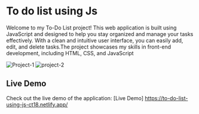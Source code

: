 # To do list using Js
 Welcome to my To-Do List project! This web application is built using JavaScript and designed to help you stay organized and manage your tasks effectively. With a clean and intuitive user interface, you can easily add, edit, and delete tasks.The project showcases my skills in front-end development, including HTML, CSS, and JavaScript

 ![Project-1](https://github.com/ChetanThorat18/To-do-list-using-Js/assets/139691562/495c3819-f532-487f-829d-15900408cd05)
![project-2](https://github.com/ChetanThorat18/To-do-list-using-Js/assets/139691562/f92ff956-2239-4ee9-8775-c7b7aea50475)


## Live Demo

Check out the live demo of the application: [Live Demo]
https://to-do-list-using-js-ct18.netlify.app/
